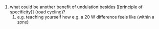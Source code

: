 1. what could be another benefit of undulation besides [[principle of specificity]] (road cycling)?
	1. e.g. teaching yourself how e.g. a 20 W difference feels like (within a zone)